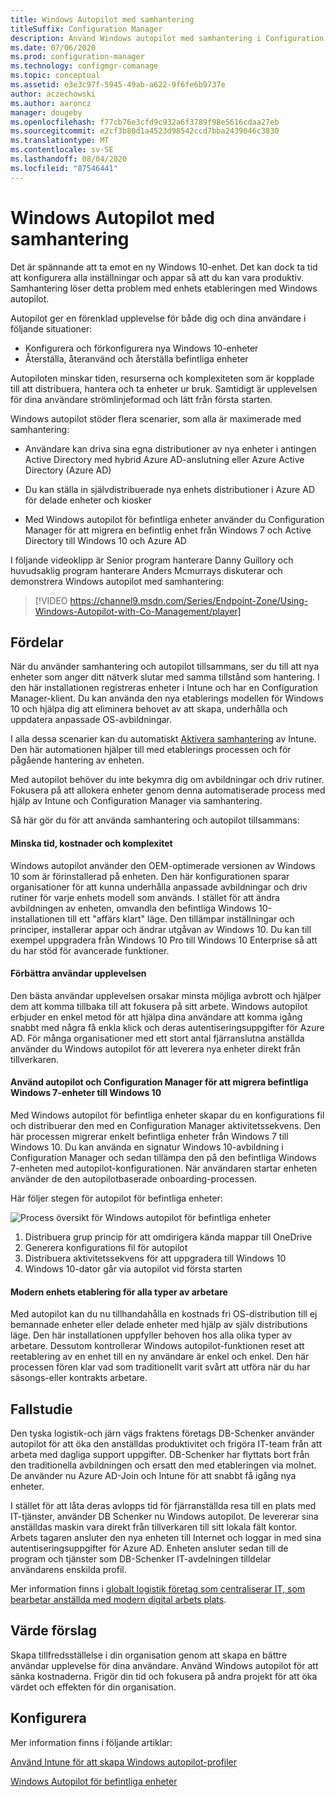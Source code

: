 ```yaml
---
title: Windows Autopilot med samhantering
titleSuffix: Configuration Manager
description: Använd Windows autopilot med samhantering i Configuration Manager för att förenkla uppsättningen nya Windows 10-enheter.
ms.date: 07/06/2020
ms.prod: configuration-manager
ms.technology: configmgr-comanage
ms.topic: conceptual
ms.assetid: e3e3c97f-5945-49ab-a622-9f6fe6b9737e
author: aczechowski
ms.author: aaroncz
manager: dougeby
ms.openlocfilehash: f77cb76e3cfd9c932a6f3789f98e5616cdaa27eb
ms.sourcegitcommit: e2cf3b80d1a4523d98542ccd7bba2439046c3830
ms.translationtype: MT
ms.contentlocale: sv-SE
ms.lasthandoff: 08/04/2020
ms.locfileid: "87546441"
---
```

# <a name="windows-autopilot-with-co-management"></a>Windows Autopilot med samhantering

Det är spännande att ta emot en ny Windows 10-enhet. Det kan dock ta tid att konfigurera alla inställningar och appar så att du kan vara produktiv. Samhantering löser detta problem med enhets etableringen med Windows autopilot.

Autopilot ger en förenklad upplevelse för både dig och dina användare i följande situationer:
- Konfigurera och förkonfigurera nya Windows 10-enheter  
- Återställa, återanvänd och återställa befintliga enheter  

Autopiloten minskar tiden, resurserna och komplexiteten som är kopplade till att distribuera, hantera och ta enheter ur bruk. Samtidigt är upplevelsen för dina användare strömlinjeformad och lätt från första starten.

Windows autopilot stöder flera scenarier, som alla är maximerade med samhantering:

- Användare kan driva sina egna distributioner av nya enheter i antingen Active Directory med hybrid Azure AD-anslutning eller Azure Active Directory (Azure AD)  

- Du kan ställa in självdistribuerade nya enhets distributioner i Azure AD för delade enheter och kiosker  

- Med Windows autopilot för befintliga enheter använder du Configuration Manager för att migrera en befintlig enhet från Windows 7 och Active Directory till Windows 10 och Azure AD  

I följande videoklipp är Senior program hanterare Danny Guillory och huvudsaklig program hanterare Anders Mcmurrays diskuterar och demonstrera Windows autopilot med samhantering:

> [!VIDEO https://channel9.msdn.com/Series/Endpoint-Zone/Using-Windows-Autopilot-with-Co-Management/player]



## <a name="benefits"></a>Fördelar

När du använder samhantering och autopilot tillsammans, ser du till att nya enheter som anger ditt nätverk slutar med samma tillstånd som hantering. I den här installationen registreras enheter i Intune och har en Configuration Manager-klient.  Du kan använda den nya etablerings modellen för Windows 10 och hjälpa dig att eliminera behovet av att skapa, underhålla och uppdatera anpassade OS-avbildningar. 

I alla dessa scenarier kan du automatiskt [Aktivera samhantering](how-to-prepare-Win10.md) av Intune. Den här automationen hjälper till med etablerings processen och för pågående hantering av enheten.

Med autopilot behöver du inte bekymra dig om avbildningar och driv rutiner. Fokusera på att allokera enheter genom denna automatiserade process med hjälp av Intune och Configuration Manager via samhantering.


Så här gör du för att använda samhantering och autopilot tillsammans:

#### <a name="reduce-time-costs-and-complexity"></a>Minska tid, kostnader och komplexitet
Windows autopilot använder den OEM-optimerade versionen av Windows 10 som är förinstallerad på enheten. Den här konfigurationen sparar organisationer för att kunna underhålla anpassade avbildningar och driv rutiner för varje enhets modell som används. I stället för att ändra avbildningen av enheten, omvandla den befintliga Windows 10-installationen till ett "affärs klart" läge. Den tillämpar inställningar och principer, installerar appar och ändrar utgåvan av Windows 10. Du kan till exempel uppgradera från Windows 10 Pro till Windows 10 Enterprise så att du har stöd för avancerade funktioner.

#### <a name="improve-the-user-experience"></a>Förbättra användar upplevelsen
Den bästa användar upplevelsen orsakar minsta möjliga avbrott och hjälper dem att komma tillbaka till att fokusera på sitt arbete. Windows autopilot erbjuder en enkel metod för att hjälpa dina användare att komma igång snabbt med några få enkla klick och deras autentiseringsuppgifter för Azure AD. För många organisationer med ett stort antal fjärranslutna anställda använder du Windows autopilot för att leverera nya enheter direkt från tillverkaren.

#### <a name="use-autopilot-and-configuration-manager-to-migrate-existing-windows-7-devices-to-windows-10"></a>Använd autopilot och Configuration Manager för att migrera befintliga Windows 7-enheter till Windows 10
Med Windows autopilot för befintliga enheter skapar du en konfigurations fil och distribuerar den med en Configuration Manager aktivitetssekvens. Den här processen migrerar enkelt befintliga enheter från Windows 7 till Windows 10. Du kan använda en signatur Windows 10-avbildning i Configuration Manager och sedan tillämpa den på den befintliga Windows 7-enheten med autopilot-konfigurationen. När användaren startar enheten använder de den autopilotbaserade onboarding-processen.

Här följer stegen för autopilot för befintliga enheter:

![Process översikt för Windows autopilot för befintliga enheter](media/autopilot-for-existing-devices.png)

1. Distribuera grup princip för att omdirigera kända mappar till OneDrive
2. Generera konfigurations fil för autopilot
3. Distribuera aktivitetssekvens för att uppgradera till Windows 10
4. Windows 10-dator går via autopilot vid första starten

#### <a name="modernizing-device-provisioning-for-all-types-of-workers"></a>Modern enhets etablering för alla typer av arbetare
Med autopilot kan du nu tillhandahålla en kostnads fri OS-distribution till ej bemannade enheter eller delade enheter med hjälp av själv distributions läge. Den här installationen uppfyller behoven hos alla olika typer av arbetare. Dessutom kontrollerar Windows autopilot-funktionen reset att reetablering av en enhet till en ny användare är enkel och enkel. Den här processen fören klar vad som traditionellt varit svårt att utföra när du har säsongs-eller kontrakts arbetare. 



## <a name="case-study"></a>Fallstudie

Den tyska logistik-och järn vägs fraktens företags DB-Schenker använder autopilot för att öka den anställdas produktivitet och frigöra IT-team från att arbeta med dagliga support uppgifter. DB-Schenker har flyttats bort från den traditionella avbildningen och ersatt den med etableringen via molnet. De använder nu Azure AD-Join och Intune för att snabbt få igång nya enheter. 

I stället för att låta deras avlopps tid för fjärranställda resa till en plats med IT-tjänster, använder DB Schenker nu Windows autopilot. De levererar sina anställdas maskin vara direkt från tillverkaren till sitt lokala fält kontor. Arbets tagaren ansluter den nya enheten till Internet och loggar in med sina autentiseringsuppgifter för Azure AD. Enheten ansluter sedan till de program och tjänster som DB-Schenker IT-avdelningen tilldelar användarens enskilda profil.

Mer information finns i [globalt logistik företag som centraliserar IT, som bearbetar anställda med modern digital arbets plats](https://customers.microsoft.com/story/db-schenker-travel-transportation-windows-10).



## <a name="value-proposition"></a>Värde förslag

Skapa tillfredsställelse i din organisation genom att skapa en bättre användar upplevelse för dina användare. Använd Windows autopilot för att sänka kostnaderna. Frigör din tid och fokusera på andra projekt för att öka värdet och effekten för din organisation.



## <a name="configure"></a>Konfigurera

Mer information finns i följande artiklar:

[Använd Intune för att skapa Windows autopilot-profiler](https://docs.microsoft.com/intune/enrollment-autopilot)

[Windows Autopilot för befintliga enheter](../../autopilot/existing-devices.md)
